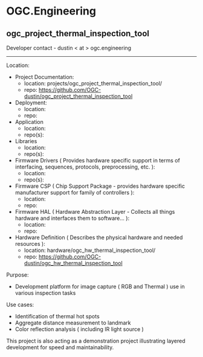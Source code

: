 # OGC.Engineering
## ogc_project_thermal_inspection_tool
Developer contact - dustin < at > ogc.engineering

---
Location:

- Project Documentation:
    - location: projects/ogc_project_thermal_inspection_tool/
    - repo: https://github.com/OGC-dustin/ogc_project_thermal_inspection_tool
- Deployment:
    - location: 
    - repo: 
- Application
    - location: 
    - repo(s): 
- Libraries
    - location: 
    - repo(s): 
- Firmware Drivers ( Provides hardware specific support in terms of interfacing, sequences, protocols, preprocessing, etc. ):
    - location: 
    - repo(s): 
- Firmware CSP ( Chip Support Package - provides hardware specific manufacturer support for family of controllers ):
    - location: 
    - repo: 
- Firmware HAL ( Hardware Abstraction Layer - Collects all things hardware and interfaces them to software... ):
    - location: 
    - repo: 
- Hardware Definition ( Describes the physical hardware and needed resources ):
    - location: hardware/ogc_hw_thermal_inspection_tool/
    - repo: https://github.com/OGC-dustin/ogc_hw_thermal_inspection_tool

Purpose:
- Development platform for image capture ( RGB and Thermal ) use in various inspection tasks

Use cases:
- Identification of thermal hot spots
- Aggregate distance measurement to landmark
- Color reflection analysis ( including IR light source )

This project is also acting as a demonstration project illustrating layered development for speed and maintainability.

